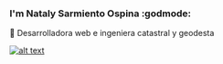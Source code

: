 ### I'm Nataly Sarmiento Ospina :godmode:

:toolbox: Desarrolladora web e ingeniera catastral y geodesta 

[![alt text][1.1]][1]

[1.1]: ![icons8-linkedin-24](https://user-images.githubusercontent.com/72315710/126537564-5a93048b-20fe-4fd1-a667-d1dc9165da11.png)

[1]: https://www.linkedin.com/in/nasarmientoo/


